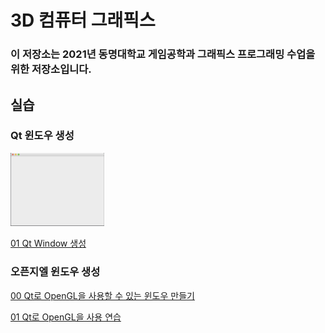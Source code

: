 # 3D 컴퓨터 그래픽스
### 이 저장소는 2021년 동명대학교 게임공학과 그래픽스 프로그래밍 수업을 위한 저장소입니다.

## 실습 ##

### Qt 윈도우 생성
[<img src="Source/01_Windowing/images/00_firstQT.png" width=150px>](https://github.com/dknife/2021Graphics/blob/main/Source/01_Windowing/01_QtWindow.py)

[01 Qt Window 생성](https://github.com/dknife/2021Graphics/blob/main/Source/01_Windowing/01_QtWindow.py)

### 오픈지엘 윈도우 생성
[00 Qt로 OpenGL을 사용할 수 있는 윈도우 만들기](https://github.com/dknife/2021Graphics/blob/main/Source/Ex01_00_WindowWQt.py)

[01 Qt로 OpenGL을 사용 연습](https://github.com/dknife/2021Graphics/blob/main/Source/Ex01_00_WindowWQt.py)

